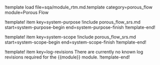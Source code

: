 !template load file=sqa/module_rtm.md.template category=porous_flow module=Porous Flow

!template! item key=system-purpose
!include porous_flow_srs.md start=system-purpose-begin end=system-purpose-finish
!template-end!

!template! item key=system-scope
!include porous_flow_srs.md start=system-scope-begin end=system-scope-finish
!template-end!

!template! item key=log-revisions
There are currently no known log revisions required for the {{module}} module.
!template-end!
